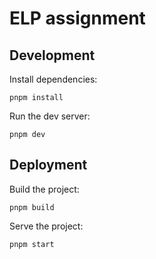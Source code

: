 # ELP assignment

## Development

Install dependencies:

```shellscript
pnpm install
```

Run the dev server:

```shellscript
pnpm dev
```

## Deployment

Build the project:

```shellscript
pnpm build
```

Serve the project:

```shellscript
pnpm start
```
